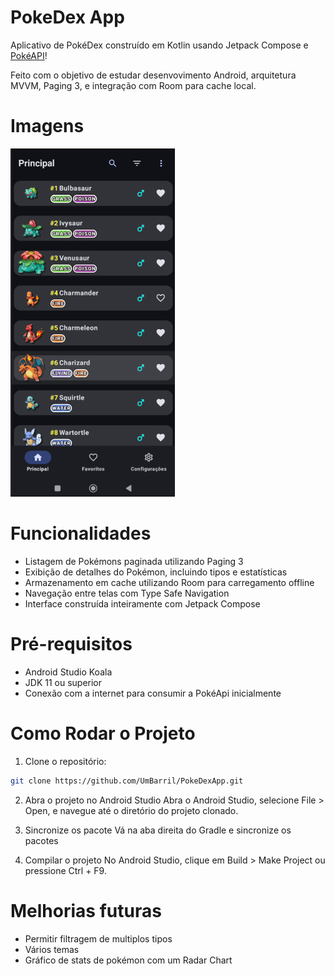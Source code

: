 # PokeDex App

Aplicativo de PokéDex construído em Kotlin usando Jetpack Compose e [PokéAPI](https://github.com/PokeAPI/pokeapi)!

Feito com o objetivo de estudar desenvovimento Android, arquitetura MVVM, Paging 3, e integração com Room para cache local.

# Imagens

![Tela Inicial](images/print.png)

# Funcionalidades
- Listagem de Pokémons paginada utilizando Paging 3
- Exibição de detalhes do Pokémon, incluindo tipos e estatísticas
- Armazenamento em cache utilizando Room para carregamento offline
- Navegação entre telas com Type Safe Navigation
- Interface construída inteiramente com Jetpack Compose

# Pré-requisitos
- Android Studio Koala
- JDK 11 ou superior
- Conexão com a internet para consumir a PokéApi inicialmente

# Como Rodar o Projeto
1. Clone o repositório:
```bash
git clone https://github.com/UmBarril/PokeDexApp.git
```

2. Abra o projeto no Android Studio
Abra o Android Studio, selecione File > Open, e navegue até o diretório do projeto clonado.

3. Sincronize os pacote
Vá na aba direita do Gradle e sincronize os pacotes

4. Compilar o projeto
No Android Studio, clique em Build > Make Project ou pressione Ctrl + F9.

# Melhorias futuras
- Permitir filtragem de multiplos tipos
- Vários temas
- Gráfico de stats de pokémon com um Radar Chart
